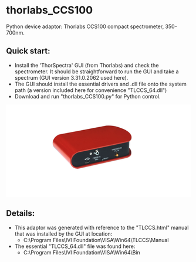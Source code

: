 # thorlabs_CCS100
Python device adaptor: Thorlabs CCS100 compact spectrometer, 350-700nm.
## Quick start:
- Install the 'ThorSpectra' GUI (from Thorlabs) and check the spectrometer. It should be 
straightforward to run the GUI and take a spectrum (GUI version 3.31.0.2062 used here).
- The GUI should install the essential drivers and .dll file onto the system path (a version included here for convenience "TLCCS_64.dll")
- Download and run "thorlabs_CCS100.py" for Python control.

![social_preview](https://github.com/amsikking/thorlabs_CCS100/blob/main/social_preview.png)

## Details:
- This adaptor was generated with reference to the "TLCCS.html" manual that was installed by the GUI at location:
  - C:\Program Files\IVI Foundation\VISA\Win64\TLCCS\Manual
- The essential "TLCCS_64.dll" file was found here:
  - C:\Program Files\IVI Foundation\VISA\Win64\Bin
